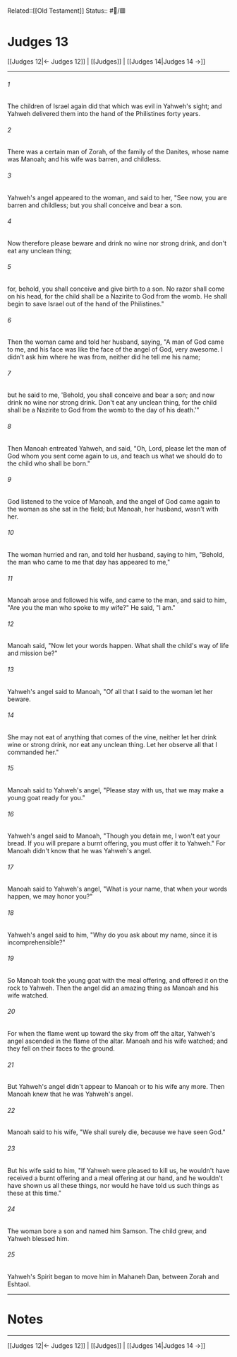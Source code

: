 Related::[[Old Testament]]
Status:: #📖/🟥
# Judges 13

[[Judges 12|← Judges 12]] | [[Judges]] | [[Judges 14|Judges 14 →]]
***



###### 1 
The children of Israel again did that which was evil in Yahweh's sight; and Yahweh delivered them into the hand of the Philistines forty years. 

###### 2 
There was a certain man of Zorah, of the family of the Danites, whose name was Manoah; and his wife was barren, and childless. 

###### 3 
Yahweh's angel appeared to the woman, and said to her, "See now, you are barren and childless; but you shall conceive and bear a son. 

###### 4 
Now therefore please beware and drink no wine nor strong drink, and don't eat any unclean thing; 

###### 5 
for, behold, you shall conceive and give birth to a son. No razor shall come on his head, for the child shall be a Nazirite to God from the womb. He shall begin to save Israel out of the hand of the Philistines." 

###### 6 
Then the woman came and told her husband, saying, "A man of God came to me, and his face was like the face of the angel of God, very awesome. I didn't ask him where he was from, neither did he tell me his name; 

###### 7 
but he said to me, 'Behold, you shall conceive and bear a son; and now drink no wine nor strong drink. Don't eat any unclean thing, for the child shall be a Nazirite to God from the womb to the day of his death.'" 

###### 8 
Then Manoah entreated Yahweh, and said, "Oh, Lord, please let the man of God whom you sent come again to us, and teach us what we should do to the child who shall be born." 

###### 9 
God listened to the voice of Manoah, and the angel of God came again to the woman as she sat in the field; but Manoah, her husband, wasn't with her. 

###### 10 
The woman hurried and ran, and told her husband, saying to him, "Behold, the man who came to me that day has appeared to me," 

###### 11 
Manoah arose and followed his wife, and came to the man, and said to him, "Are you the man who spoke to my wife?" He said, "I am." 

###### 12 
Manoah said, "Now let your words happen. What shall the child's way of life and mission be?" 

###### 13 
Yahweh's angel said to Manoah, "Of all that I said to the woman let her beware. 

###### 14 
She may not eat of anything that comes of the vine, neither let her drink wine or strong drink, nor eat any unclean thing. Let her observe all that I commanded her." 

###### 15 
Manoah said to Yahweh's angel, "Please stay with us, that we may make a young goat ready for you." 

###### 16 
Yahweh's angel said to Manoah, "Though you detain me, I won't eat your bread. If you will prepare a burnt offering, you must offer it to Yahweh." For Manoah didn't know that he was Yahweh's angel. 

###### 17 
Manoah said to Yahweh's angel, "What is your name, that when your words happen, we may honor you?" 

###### 18 
Yahweh's angel said to him, "Why do you ask about my name, since it is incomprehensible?" 

###### 19 
So Manoah took the young goat with the meal offering, and offered it on the rock to Yahweh. Then the angel did an amazing thing as Manoah and his wife watched. 

###### 20 
For when the flame went up toward the sky from off the altar, Yahweh's angel ascended in the flame of the altar. Manoah and his wife watched; and they fell on their faces to the ground. 

###### 21 
But Yahweh's angel didn't appear to Manoah or to his wife any more. Then Manoah knew that he was Yahweh's angel. 

###### 22 
Manoah said to his wife, "We shall surely die, because we have seen God." 

###### 23 
But his wife said to him, "If Yahweh were pleased to kill us, he wouldn't have received a burnt offering and a meal offering at our hand, and he wouldn't have shown us all these things, nor would he have told us such things as these at this time." 

###### 24 
The woman bore a son and named him Samson. The child grew, and Yahweh blessed him. 

###### 25 
Yahweh's Spirit began to move him in Mahaneh Dan, between Zorah and Eshtaol.

---
# Notes


***
[[Judges 12|← Judges 12]] | [[Judges]] | [[Judges 14|Judges 14 →]]
